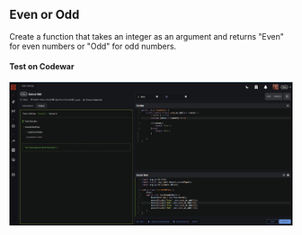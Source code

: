 ## Even or Odd
Create a function that takes an integer as an argument and returns "Even" for even numbers or "Odd" for odd numbers.

#### Test on Codewar
![CODEWARS](img/img.png)